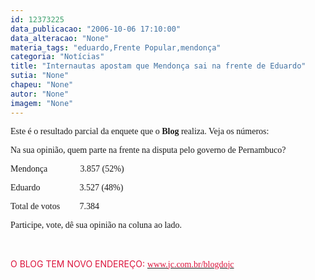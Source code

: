 ```yaml
---
id: 12373225
data_publicacao: "2006-10-06 17:10:00"
data_alteracao: "None"
materia_tags: "eduardo,Frente Popular,mendonça"
categoria: "Notícias"
title: "Internautas apostam que Mendonça sai na frente de Eduardo"
sutia: "None"
chapeu: "None"
autor: "None"
imagem: "None"
---
```

<p><P><FONT face=Verdana>Este é o resultado parcial da enquete que o <STRONG>Blog</STRONG> realiza. Veja os números:</FONT></P></p>
<p><P><FONT face=Verdana>Na sua opinião, quem parte na frente na disputa pelo governo de Pernambuco?</FONT></P></p>
<p><P><FONT face=Verdana>Mendonça&nbsp;&nbsp;&nbsp;&nbsp;&nbsp;&nbsp;&nbsp;&nbsp;&nbsp;&nbsp;&nbsp;&nbsp;&nbsp;&nbsp; 3.857 (52%)</FONT></P></p>
<p><P><FONT face=Verdana>Eduardo&nbsp;&nbsp;&nbsp;&nbsp;&nbsp;&nbsp;&nbsp;&nbsp;&nbsp;&nbsp;&nbsp;&nbsp;&nbsp;&nbsp;&nbsp;&nbsp;&nbsp; 3.527 (48%)</FONT></P></p>
<p><P><FONT face=Verdana>Total de votos&nbsp;&nbsp;&nbsp;&nbsp;&nbsp;&nbsp;&nbsp;&nbsp;&nbsp;7.384</FONT></P></p>
<p><P><FONT face=Verdana>Participe, vote, dê sua opinião na coluna ao lado.</FONT></P></p>
<p><P><FONT face=Verdana></FONT>&nbsp;</P></p>
<p><P><FONT color=#dc143c>O BLOG TEM NOVO ENDEREÇO: </FONT><A href=\"https://www.jc.com.br/blogdojc\"><FONT face=Verdana color=#dc143c>www.jc.com.br/blogdojc</FONT></A></P> </p>
